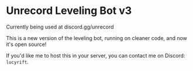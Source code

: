 # Unrecord Leveling Bot v3

Currently being used at discord.gg/unrecord

This is a new version of the leveling bot, running on cleaner code, and now it's open source!

If you'd like me to host this in your server, you can contact me on Discord: `lucyrift`.
